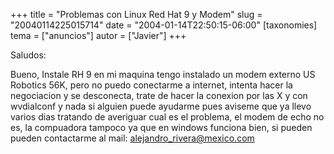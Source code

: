 +++
title = "Problemas con Linux Red Hat 9 y Modem"
slug = "20040114225015714"
date = "2004-01-14T22:50:15-06:00"
[taxonomies]
tema = ["anuncios"]
autor = ["Javier"]
+++

Saludos:

Bueno, Instale RH 9 en mi maquina tengo instalado un modem externo US
Robotics 56K, pero no puedo conectarme a internet, intenta hacer la
negociacion y se desconecta, trate de hacer la conexion por las X y con
wvdialconf y nada si alguien puede ayudarme pues aviseme que ya llevo
varios dias tratando de averiguar cual es el problema, el modem de echo
no es, la compuadora tampoco ya que en windows funciona bien, si pueden
pueden contactarme al mail: alejandro_rivera@mexico.com
